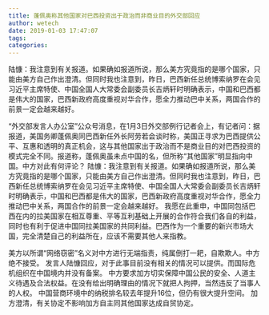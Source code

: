```yaml
---
title: 蓬佩奥称其他国家对巴西投资出于政治而非商业目的外交部回应
author: wetech
date: 2019-01-03 17:47:07
tags: 
categories: 
---
```

陆慷：我注意到有关报道。如果确如报道所说，那么美方究竟指的是哪个国家，只能由美方自己作出澄清。但同时我也注意到，昨日，巴西新任总统博索纳罗在会见习近平主席特使、中国全国人大常委会副委员长吉炳轩时明确表示，中国和巴西都是伟大的国家，巴西新政府高度重视对华合作，愿全力推动巴中关系，两国合作的前景一定会越来越好。
<!-- more -->
“外交部发言人办公室”公众号消息，在1月3日外交部例行记者会上，有记者问：据报道，美国务卿蓬佩奥同巴西新任外长阿劳若会谈时称，美国正寻求为巴西提供公平、互惠和透明的真正机会，这与其他国家出于政治而不是商业目的对巴西投资的模式完全不同。报道称，蓬佩奥虽未点中国的名，但所称“其他国家”明显指向中国。中方对此有何评论？
陆慷：我注意到有关报道。如果确如报道所说，那么美方究竟指的是哪个国家，只能由美方自己作出澄清。但同时我也注意到，昨日，巴西新任总统博索纳罗在会见习近平主席特使、中国全国人大常委会副委员长吉炳轩时明确表示，中国和巴西都是伟大的国家，巴西新政府高度重视对华合作，愿全力推动巴中关系，两国合作的前景一定会越来越好。
我愿在此重申，中国同包括巴西在内的拉美国家在相互尊重、平等互利基础上开展的合作符合我们各自的利益，同时也有利于促进中国同拉美国家的共同利益。巴西作为一个重要的新兴市场大国，完全清楚自己的利益所在，应该不需要其他人来指教。
 
 
美方以所谓“网络窃密”名义对中方进行无端指责，纯属倒打一耙，自欺欺人。中方绝不接受。
发言人陆慷回应，对于此事目前没有相关的情况可以提供。而国际危机组织在中国境内并没有备案。
中方要求加方切实保障中国公民的安全、人道主义待遇及合法权益。在没有给出明确理由的情况下就把人拘押，当然违反了当事人的人权。
中国营商环境中的纳税排名较去年提升16位，但仍有很大提升空间。
加方澄清，有关协定不影响加方自主同其他国家达成自贸协定。
